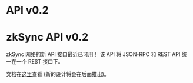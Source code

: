 # API v0.2

# **zkSync API v0.2**

zkSync 网络的新 API 接口最近已可用！ 该 API 将 JSON-RPC 和 REST API 统一在一个 REST 接口下。

文档在[这里](https://docs.zksync.io/apiv02-docs.html)查看 (新的设计将会在后面推出)。